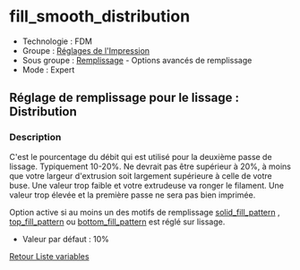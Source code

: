 # fill_smooth_distribution

* Technologie : FDM
* Groupe : [Réglages de l'Impression](../print_settings/print_settings.md)
* Sous groupe : [Remplissage](../print_settings/print_settings.md#remplissage) - Options avancés de remplissage
* Mode : Expert

##  Réglage de remplissage pour le lissage : Distribution

### Description

C'est le pourcentage du débit qui est utilisé pour la deuxième passe de lissage. Typiquement 10-20%. Ne devrait pas être supérieur à 20%, à moins que votre largeur d'extrusion soit largement supérieure à celle de votre buse. Une valeur trop faible et votre extrudeuse va ronger le filament. Une valeur trop élevée et la première passe ne sera pas bien imprimée.

Option active si au moins un des motifs de remplissage  [solid_fill_pattern](solid_fill_pattern.md) , [top_fill_pattern](top_fill_pattern.md) ou [bottom_fill_pattern](bottom_fill_pattern.md) est réglé sur lissage.

* Valeur par défaut : 10%

[Retour Liste variables](variable_list.md)